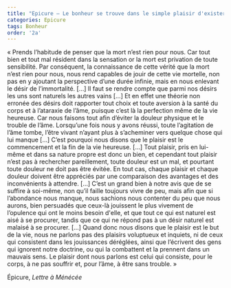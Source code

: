 ```yaml
---
title: "Epicure – Le bonheur se trouve dans le simple plaisir d'exister"
categories: Epicure
tags: Bonheur
order: '2a'
---
```


« Prends l’habitude de penser que la mort n’est rien pour nous. Car tout bien et tout mal résident dans la sensation or la mort est privation de toute sensibilité. Par conséquent, la connaissance de cette vérité que la mort n’est rien pour nous, nous rend capables de jouir de cette vie mortelle, non pas en y ajoutant la perspective d’une durée infinie, mais en nous enlevant le désir de l’immortalité. […] Il faut se rendre compte que parmi nos désirs les uns sont naturels les autres vains […] Et en effet une théorie non erronée des désirs doit rapporter tout choix et toute aversion à la santé du corps et à l’ataraxie de l’âme, puisque c’est là la perfection même de la vie heureuse. Car nous faisons tout afin d’éviter la douleur physique et le trouble de l’âme. Lorsqu’une fois nous y avons réussi, toute l’agitation de l’âme tombe, l’être vivant n’ayant plus à s’acheminer vers quelque chose qui lui manque […] C’est pourquoi nous disons que le plaisir est le commencement et la fin de la vie heureuse. […] Tout plaisir, pris en lui-même et dans sa nature propre est donc un bien, et cependant tout plaisir n’est pas à rechercher pareillement, toute douleur est un mal, et pourtant toute douleur ne doit pas être évitée. En tout cas, chaque plaisir et chaque douleur doivent être appréciés par une comparaison des avantages et des inconvénients à attendre. […] C’est un grand bien à notre avis que de se suffire à soi-même, non qu’il faille toujours vivre de peu, mais afin que si l’abondance nous manque, nous sachions nous contenter du peu que nous aurons, bien persuadés que ceux-là jouissent le plus vivement de l’opulence qui ont le moins besoin d'elle, et que tout ce qui est naturel est aisé à se procurer, tandis que ce qui ne répond pas à un désir naturel est malaisé à se procurer. […]  Quand donc nous disons que le plaisir est le but de la vie, nous ne parlons pas des plaisirs voluptueux et inquiets, ni de ceux qui consistent dans les jouissances déréglées, ainsi que l’écrivent des gens qui ignorent notre doctrine, ou qui la combattent et la prennent dans un mauvais sens. Le plaisir dont nous parlons est celui qui consiste, pour le corps, à ne pas souffrir et, pour l’âme, à être sans trouble. »

Épicure, _Lettre à Ménécée_